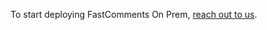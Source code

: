 To start deploying FastComments On Prem, [reach out to us](https://fastcomments.com/auth/my-account/help).
